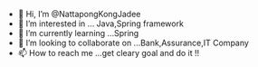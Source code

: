 - 👋 Hi, I’m @NattapongKongJadee
- 👀 I’m interested in ... Java,Spring framework
- 🌱 I’m currently learning ...Spring
- 💞️ I’m looking to collaborate on ...Bank,Assurance,IT Company
- 📫 How to reach me ...get cleary goal and do it !! 

<!---
NattapongKongJadee/NattapongKongJadee is a ✨ special ✨ repository because its `README.md` (this file) appears on your GitHub profile.
You can click the Preview link to take a look at your changes.
--->

